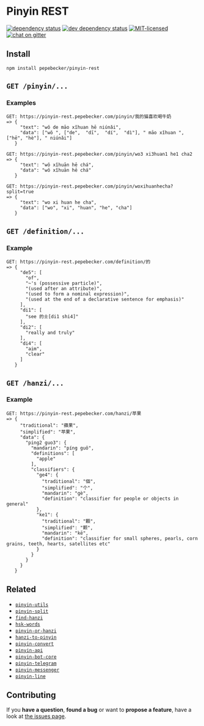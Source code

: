 # Pinyin REST

[![dependency status](https://img.shields.io/david/pepebecker/pinyin-rest.svg)](https://david-dm.org/pepebecker/pinyin-rest)
[![dev dependency status](https://img.shields.io/david/dev/pepebecker/pinyin-rest.svg)](https://david-dm.org/pepebecker/pinyin-rest#info=devDependencies)
[![MIT-licensed](https://img.shields.io/github/license/pepebecker/pinyin-rest.svg)](https://opensource.org/licenses/MIT)
[![chat on gitter](https://badges.gitter.im/pepebecker.svg)](https://gitter.im/pepebecker)

## Install

```shell
npm install pepebecker/pinyin-rest
```

## `GET /pinyin/...`

### Examples

```shell
GET: https://pinyin-rest.pepebecker.com/pinyin/我的猫喜欢喝牛奶
=> {
     "text": "wǒ de māo xǐhuan hē niúnǎi",
     "data": ["wǒ ", ["de",  "dī",  "dí",  "dì"], " māo xǐhuan ", ["hē", "hè"], " niúnǎi"]
   }
```

```shell
GET: https://pinyin-rest.pepebecker.com/pinyin/wo3 xi3huan1 he1 cha2
=> {
     "text": "wǒ xǐhuān hē chá",
     "data": "wǒ xǐhuān hē chá"
   }
```

```shell
GET: https://pinyin-rest.pepebecker.com/pinyin/woxihuanhecha?split=true
=> {
     "text": "wo xi huan he cha",
     "data": ["wo", "xi", "huan", "he", "cha"]
   }
```

## `GET /definition/...`

### Example

```shell
GET: https://pinyin-rest.pepebecker.com/definition/的
=> {
     "de5": [
       "of",
       "~'s (possessive particle)",
       "(used after an attribute)",
       "(used to form a nominal expression)",
       "(used at the end of a declarative sentence for emphasis)"
     ],
     "di1": [
       "see 的士[di1 shi4]"
     ],
     "di2": [
       "really and truly"
     ],
     "di4": [
       "aim",
       "clear"
     ]
   }
```

## `GET /hanzi/...`

### Example

```shell
GET: https://pinyin-rest.pepebecker.com/hanzi/苹果
=> {
     "traditional": "蘋果",
     "simplified": "苹果",
     "data": {
       "ping2 guo3": {
         "mandarin": "píng guǒ",
         "definitions": [
           "apple"
         ],
         "classifiers": {
           "ge4": {
             "traditional": "個",
             "simplified": "个",
             "mandarin": "gè",
             "definition": "classifier for people or objects in general"
           },
           "ke1": {
             "traditional": "顆",
             "simplified": "颗",
             "mandarin": "kē",
             "definition": "classifier for small spheres, pearls, corn grains, teeth, hearts, satellites etc"
           }
         }
       }
     }
   }
```

## Related

- [`pinyin-utils`](https://github.com/pepebecker/pinyin-utils)
- [`pinyin-split`](https://github.com/pepebecker/pinyin-split)
- [`find-hanzi`](https://github.com/pepebecker/find-hanzi)
- [`hsk-words`](https://github.com/pepebecker/hsk-words)
- [`pinyin-or-hanzi`](https://github.com/pepebecker/pinyin-or-hanzi)
- [`hanzi-to-pinyin`](https://github.com/pepebecker/hanzi-to-pinyin)
- [`pinyin-convert`](https://github.com/pepebecker/pinyin-convert)
- [`pinyin-api`](https://github.com/pepebecker/pinyin-api)
- [`pinyin-bot-core`](https://github.com/pepebecker/pinyin-bot-core)
- [`pinyin-telegram`](https://github.com/pepebecker/pinyin-telegram)
- [`pinyin-messenger`](https://github.com/pepebecker/pinyin-messenger)
- [`pinyin-line`](https://github.com/pepebecker/pinyin-line)

## Contributing

If you **have a question**, **found a bug** or want to **propose a feature**, have a look at [the issues page](https://github.com/pepebecker/pinyin-rest/issues).